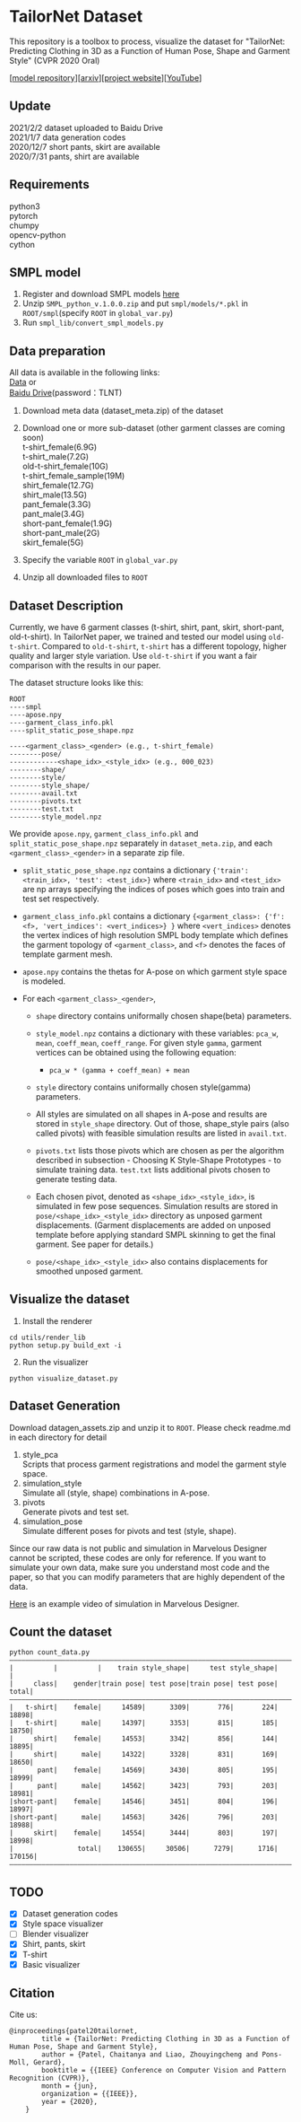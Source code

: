 # TailorNet Dataset
This repository is a toolbox to process, visualize the dataset for "TailorNet: Predicting Clothing in 3D as a Function of Human Pose, Shape and Garment Style" (CVPR 2020 Oral)  

[[model repository](https://github.com/chaitanya100100/TailorNet)][[arxiv](https://arxiv.org/abs/2003.04583)][[project website](https://virtualhumans.mpi-inf.mpg.de/tailornet/)][[YouTube](https://www.youtube.com/watch?v=F0O21a_fsBQ)]

## Update
2021/2/2    dataset uploaded to Baidu Drive  
2021/1/7    data generation codes  
2020/12/7   short pants, skirt are available  
2020/7/31   pants, shirt are available


## Requirements
python3  
pytorch  
chumpy  
opencv-python  
cython  

## SMPL model
1. Register and download SMPL models [here](https://smpl.is.tue.mpg.de/en)  
2. Unzip `SMPL_python_v.1.0.0.zip` and put `smpl/models/*.pkl` in `ROOT/smpl`(specify `ROOT` in `global_var.py`)   
3. Run `smpl_lib/convert_smpl_models.py`  

## Data preparation
All data is available in the following links:  
[Data](https://nextcloud.mpi-klsb.mpg.de/index.php/s/W7a57iXRG9Yms6P) or  
[Baidu Drive](https://pan.baidu.com/s/14roMijl36ruppRNd3tNC2g)(password：TLNT)  
1. Download meta data (dataset_meta.zip) of the dataset  

2. Download one or more sub-dataset (other garment classes are coming soon)   
t-shirt_female(6.9G)  
t-shirt_male(7.2G)  
old-t-shirt_female(10G)  
t-shirt_female_sample(19M)  
shirt_female(12.7G)  
shirt_male(13.5G)  
pant_female(3.3G)  
pant_male(3.4G)  
short-pant_female(1.9G)  
short-pant_male(2G)  
skirt_female(5G)

3. Specify the variable `ROOT` in `global_var.py`  
4. Unzip all downloaded files to `ROOT`  

## Dataset Description
Currently, we have 6 garment classes (t-shirt, shirt, pant, skirt, short-pant, old-t-shirt). 
In TailorNet paper, we trained and tested our model using `old-t-shirt`. 
Compared to `old-t-shirt`, `t-shirt` has a different topology, higher quality and larger style variation. 
Use `old-t-shirt` if you want a fair comparison with the results in our paper.  
   
The dataset structure looks like this:
```
ROOT
----smpl
----apose.npy
----garment_class_info.pkl
----split_static_pose_shape.npz

----<garment_class>_<gender> (e.g., t-shirt_female)
--------pose/
------------<shape_idx>_<style_idx> (e.g., 000_023)
--------shape/
--------style/
--------style_shape/
--------avail.txt
--------pivots.txt
--------test.txt
--------style_model.npz
```

We provide `apose.npy`, `garment_class_info.pkl` and `split_static_pose_shape.npz` separately in `dataset_meta.zip`, and each `<garment_class>_<gender>` in a separate zip file.

- `split_static_pose_shape.npz` contains a dictionary `{'train': <train_idx>, 'test': <test_idx>}` where `<train_idx>` and `<test_idx>` are np arrays specifying the indices of poses which goes into train and test set respectively.
- `garment_class_info.pkl` contains a dictionary `{<garment_class>: {'f': <f>, 'vert_indices': <vert_indices>} }` where `<vert_indices>` denotes the vertex indices of high resolution SMPL body template which defines the garment topology of `<garment_class>`, and `<f>` denotes the faces of template garment mesh.
- `apose.npy` contains the thetas for A-pose on which garment style space is modeled.

- For each `<garment_class>_<gender>`,
  - `shape` directory contains uniformally chosen shape(beta) parameters.
  
  - `style_model.npz` contains a dictionary with these variables: `pca_w`, `mean`, `coeff_mean`, `coeff_range`. For given style `gamma`, garment vertices can be obtained using the following equation:
    - `pca_w * (gamma + coeff_mean) + mean`
  - `style` directory contains uniformally chosen style(gamma) parameters.
  - All styles are simulated on all shapes in A-pose and results are stored in `style_shape` directory. Out of those, shape_style pairs (also called pivots) with feasible simulation results are listed in `avail.txt`.
  - `pivots.txt` lists those pivots which are chosen as per the algorithm described in subsection - Choosing K Style-Shape Prototypes - to simulate training data. `test.txt` lists additional pivots chosen to generate testing data.
  - Each chosen pivot, denoted as `<shape_idx>_<style_idx>`, is simulated in few pose sequences. Simulation results are stored in `pose/<shape_idx>_<style_idx>` directory as unposed garment displacements. (Garment displacements are added on unposed template before applying standard SMPL skinning to get the final garment. See paper for details.)
  - `pose/<shape_idx>_<style_idx>` also contains displacements for smoothed unposed garment.

## Visualize the dataset
1. Install the renderer
```
cd utils/render_lib
python setup.py build_ext -i
```
2. Run the visualizer
```
python visualize_dataset.py
```

## Dataset Generation
Download datagen_assets.zip and unzip it to `ROOT`. Please check readme.md in each directory for detail  
1. style_pca  
Scripts that process garment registrations and model the garment style space.  
2. simulation_style  
Simulate all (style, shape) combinations in A-pose.  
3. pivots  
Generate pivots and test set.  
4. simulation_pose  
Simulate different poses for pivots and test (style, shape).  

Since our raw data is not public and simulation in Marvelous Designer cannot be scripted,
these codes are only for reference. If you want to simulate your own data, 
make sure you understand most code and the paper, 
so that you can modify parameters that are highly dependent of the data.

[Here](https://nextcloud.mpi-klsb.mpg.de/index.php/s/W7a57iXRG9Yms6P?path=%2F&openfile=10944907) is an example video of simulation in Marvelous Designer.


## Count the dataset
```
python count_data.py
——————————————————————————————————————————————————————————————————————————————
|          |          |    train style_shape|     test style_shape|          |
|     class|    gender|train pose| test pose|train pose| test pose|     total|
——————————————————————————————————————————————————————————————————————————————
|   t-shirt|    female|     14589|      3309|       776|       224|     18898|
|   t-shirt|      male|     14397|      3353|       815|       185|     18750|
|     shirt|    female|     14553|      3342|       856|       144|     18895|
|     shirt|      male|     14322|      3328|       831|       169|     18650|
|      pant|    female|     14569|      3430|       805|       195|     18999|
|      pant|      male|     14562|      3423|       793|       203|     18981|
|short-pant|    female|     14546|      3451|       804|       196|     18997|
|short-pant|      male|     14563|      3426|       796|       203|     18988|
|     skirt|    female|     14554|      3444|       803|       197|     18998|
|                total|    130655|     30506|      7279|      1716|    170156|
——————————————————————————————————————————————————————————————————————————————
```

## TODO
- [x] Dataset generation codes
- [x] Style space visualizer
- [ ] Blender visualizer
- [x] Shirt, pants, skirt
- [x] T-shirt
- [x] Basic visualizer

## Citation
Cite us:
```
@inproceedings{patel20tailornet,
        title = {TailorNet: Predicting Clothing in 3D as a Function of Human Pose, Shape and Garment Style},
        author = {Patel, Chaitanya and Liao, Zhouyingcheng and Pons-Moll, Gerard},
        booktitle = {{IEEE} Conference on Computer Vision and Pattern Recognition (CVPR)},
        month = {jun},
        organization = {{IEEE}},
        year = {2020},
    }
```
